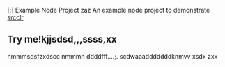 [:] Example Node Project
zaz
An example node project to demonstrate [srcclr](https://www.srcclr.com)
## Try me!kjjsdsd,,,ssss,xx
nmmmsdsfzxdscc
nmmmn
ddddfff....;.
scdwaaadddddddknmvv
xsdx
zxx
